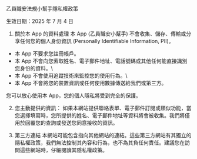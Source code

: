 乙員職安法規小幫手隱私權政策

生效日期：2025 年 7 月 4 日

1. 關於本 App 的資料處理
本 App (乙員職安小幫手) 不會收集、儲存、傳輸或分享任何您的個人身份資訊 (Personally Identifiable Information, PII)。
- 本 App 不要求您註冊帳戶。
- 本 App 不會向您索取姓名、電子郵件地址、電話號碼或其他任何能直接識別您身份的資料。\
- 本 App 不會使用追蹤技術來監控您的使用行為。\
- 本 App 不會將您的裝置資訊或任何使用數據傳送給我們或第三方。

您可以放心使用本 App，您的個人隱私將受到完全的保護。

2. 您主動提供的資訊： 如果本網站提供聯絡表單、電子郵件訂閱或類似功能，當您選擇填寫時，您所提供的姓名、電子郵件地址等資料將會被收集。我們將僅用於回覆您的查詢或發送您同意接收的資訊。

3. 第三方連結
本網站可能包含指向其他網站的連結。這些第三方網站有其獨立的隱私權政策，我們無法控制其內容和行為，也不為其負任何責任。建議您在訪問這些網站時，仔細閱讀其隱私權政策。